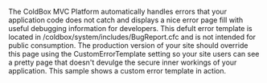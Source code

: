The ColdBox MVC Platform automatically handles errors that your application code does not catch and displays a nice error page fill with useful debugging information for developers.  This defult error template is located in /coldbox/system/includes/BugReport.cfc and is not intended for public consumption.  The production version of your site should override this page using the CustomErrorTemplate setting so your site users can see a pretty page that doesn't devulge the secure inner workings of your application.  This sample shows a custom error template in action.